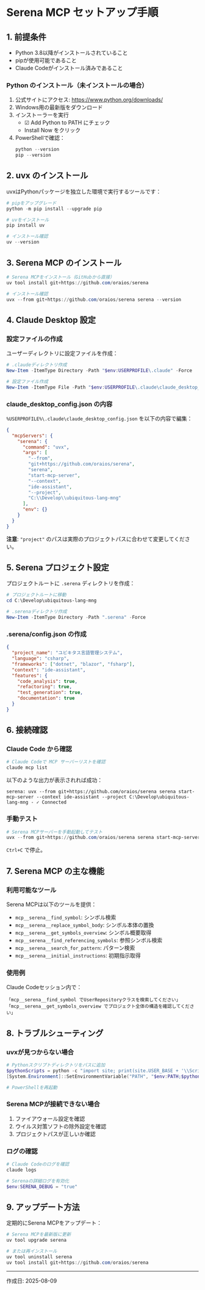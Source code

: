 # Serena MCP セットアップ手順

## 1. 前提条件

- Python 3.8以降がインストールされていること
- pipが使用可能であること
- Claude Codeがインストール済みであること

### Python のインストール（未インストールの場合）

1. 公式サイトにアクセス: https://www.python.org/downloads/
2. Windows用の最新版をダウンロード
3. インストーラーを実行
   - ☑ Add Python to PATH にチェック
   - Install Now をクリック
4. PowerShellで確認：
   ```powershell
   python --version
   pip --version
   ```

## 2. uvx のインストール

uvxはPythonパッケージを独立した環境で実行するツールです：

```powershell
# pipをアップグレード
python -m pip install --upgrade pip

# uvをインストール
pip install uv

# インストール確認
uv --version
```

## 3. Serena MCP のインストール

```powershell
# Serena MCPをインストール（GitHubから直接）
uv tool install git+https://github.com/oraios/serena

# インストール確認
uvx --from git+https://github.com/oraios/serena serena --version
```

## 4. Claude Desktop 設定

### 設定ファイルの作成

ユーザーディレクトリに設定ファイルを作成：

```powershell
# .claudeディレクトリ作成
New-Item -ItemType Directory -Path "$env:USERPROFILE\.claude" -Force

# 設定ファイル作成
New-Item -ItemType File -Path "$env:USERPROFILE\.claude\claude_desktop_config.json" -Force
```

### claude_desktop_config.json の内容

`%USERPROFILE%\.claude\claude_desktop_config.json` を以下の内容で編集：

```json
{
  "mcpServers": {
    "serena": {
      "command": "uvx",
      "args": [
        "--from",
        "git+https://github.com/oraios/serena",
        "serena",
        "start-mcp-server",
        "--context",
        "ide-assistant",
        "--project",
        "C:\\Develop\\ubiquitous-lang-mng"
      ],
      "env": {}
    }
  }
}
```

**注意**: `"project"` のパスは実際のプロジェクトパスに合わせて変更してください。

## 5. Serena プロジェクト設定

プロジェクトルートに `.serena` ディレクトリを作成：

```powershell
# プロジェクトルートに移動
cd C:\Develop\ubiquitous-lang-mng

# .serenaディレクトリ作成
New-Item -ItemType Directory -Path ".serena" -Force
```

### .serena/config.json の作成

```json
{
  "project_name": "ユビキタス言語管理システム",
  "language": "csharp",
  "frameworks": ["dotnet", "blazor", "fsharp"],
  "context": "ide-assistant",
  "features": {
    "code_analysis": true,
    "refactoring": true,
    "test_generation": true,
    "documentation": true
  }
}
```

## 6. 接続確認

### Claude Code から確認

```powershell
# Claude Codeで MCP サーバーリストを確認
claude mcp list
```

以下のような出力が表示されれば成功：
```
serena: uvx --from git+https://github.com/oraios/serena serena start-mcp-server --context ide-assistant --project C:\Develop\ubiquitous-lang-mng - ✓ Connected
```

### 手動テスト

```powershell
# Serena MCPサーバーを手動起動してテスト
uvx --from git+https://github.com/oraios/serena serena start-mcp-server --context ide-assistant --project .
```

`Ctrl+C` で停止。

## 7. Serena MCP の主な機能

### 利用可能なツール

Serena MCPは以下のツールを提供：

- `mcp__serena__find_symbol`: シンボル検索
- `mcp__serena__replace_symbol_body`: シンボル本体の置換
- `mcp__serena__get_symbols_overview`: シンボル概要取得
- `mcp__serena__find_referencing_symbols`: 参照シンボル検索
- `mcp__serena__search_for_pattern`: パターン検索
- `mcp__serena__initial_instructions`: 初期指示取得

### 使用例

Claude Codeセッション内で：

```
「mcp__serena__find_symbol でUserRepositoryクラスを検索してください」
「mcp__serena__get_symbols_overview でプロジェクト全体の構造を確認してください」
```

## 8. トラブルシューティング

### uvxが見つからない場合

```powershell
# Pythonスクリプトディレクトリをパスに追加
$pythonScripts = python -c "import site; print(site.USER_BASE + '\\Scripts')"
[System.Environment]::SetEnvironmentVariable("PATH", "$env:PATH;$pythonScripts", "User")

# PowerShellを再起動
```

### Serena MCPが接続できない場合

1. ファイアウォール設定を確認
2. ウイルス対策ソフトの除外設定を確認
3. プロジェクトパスが正しいか確認

### ログの確認

```powershell
# Claude Codeのログを確認
claude logs

# Serenaの詳細ログを有効化
$env:SERENA_DEBUG = "true"
```

## 9. アップデート方法

定期的にSerena MCPをアップデート：

```powershell
# Serena MCPを最新版に更新
uv tool upgrade serena

# または再インストール
uv tool uninstall serena
uv tool install git+https://github.com/oraios/serena
```

---
作成日: 2025-08-09